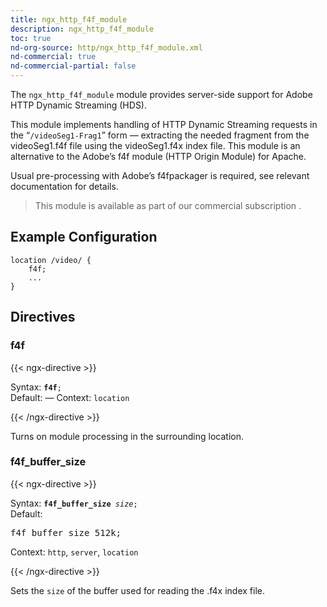 ```yaml
---
title: ngx_http_f4f_module
description: ngx_http_f4f_module
toc: true
nd-org-source: http/ngx_http_f4f_module.xml
nd-commercial: true
nd-commercial-partial: false
---
```



<!--
      ********************************************************************************
      🛑 WARNING: AUTOGENERATED FILE - DO NOT EDIT 🛑 This Markdown file was
      automatically generated from the source XML documentation. Any manual
      changes made directly to this file will be overwritten. To request or
      suggest changes, please edit the source XML files instead.
      https://github.com/nginx/nginx.org/tree/main/xml/en
      ********************************************************************************
      -->


The `ngx_http_f4f_module` module provides
server-side support for Adobe HTTP Dynamic Streaming (HDS).

This module implements handling of HTTP Dynamic Streaming requests in the
“`/videoSeg1-Frag1`” form — extracting the needed fragment
from the videoSeg1.f4f file using the videoSeg1.f4x
index file.
This module is an alternative to the Adobe’s f4f module (HTTP Origin Module)
for Apache.

Usual pre-processing with Adobe’s f4fpackager is required, see relevant
documentation for details.

> This module is available as part of our commercial subscription .

## Example Configuration


```nginx 
location /video/ {
    f4f;
    ...
}
 ```

## Directives

### f4f

{{< ngx-directive >}}

<tr>
<th>Syntax: </th>
<td><code><strong>f4f</strong>;</code><br/></td>
</tr><tr>
<th>Default: </th>
<td>
      —
    </td>
</tr><tr>
<th>Context: </th>
<td><code>location</code></td>
</tr>

{{< /ngx-directive >}}


Turns on module processing in the surrounding location.
### f4f_buffer_size

{{< ngx-directive >}}

<tr>
<th>Syntax: </th>
<td><code><strong>f4f_buffer_size</strong> <i>size</i>;</code><br/></td>
</tr><tr>
<th>Default: </th>
<td><pre>f4f_buffer_size 512k;</pre></td>
</tr><tr>
<th>Context: </th>
<td><code>http</code>, <code>server</code>, <code>location</code></td>
</tr>

{{< /ngx-directive >}}


Sets the `size` of the buffer used for
reading the .f4x index file.
